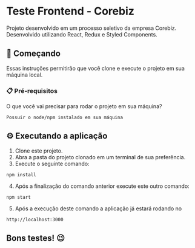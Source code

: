 # Teste Frontend - Corebiz

Projeto desenvolvido em um processo seletivo da empresa Corebiz.
Desenvolvido utilizando React, Redux e Styled Components.

## 🚀 Começando

Essas instruções permitirão que você clone e execute o projeto em sua máquina local.

### 📋 Pré-requisitos

O que você vai precisar para rodar o projeto em sua máquina?

```
Possuir o node/npm instalado em sua máquina
```

## ⚙️ Executando a aplicação

1. Clone este projeto.
2. Abra a pasta do projeto clonado em um terminal de sua preferência.
3. Execute o seguinte comando:
  ```
  npm install
  ```
4. Após a finalização do comando anterior execute este outro comando:
  ```
  npm start
  ```
5. Após a execução deste comando a aplicação já estará rodando no 
  ```
  http://localhost:3000
  ```
  
 ## Bons testes! :wink:
